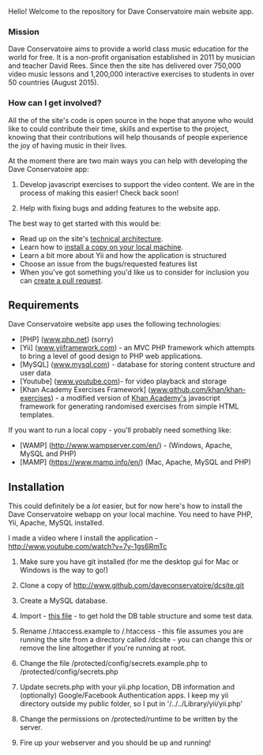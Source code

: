 Hello!  Welcome to the repository for Dave Conservatoire main website app.  

### Mission

Dave Conservatoire aims to provide a world class music education for the world for free.  It is a non-profit organisation established in 2011 by musician and teacher David Rees.  Since then the site has delivered over 750,000 video music lessons and 1,200,000 interactive exercises to students in over 50 countries (August 2015).  

### How can I get involved?

All the of the site's code is open source in the hope that anyone who would like to could contribute their time, skills and expertise to the project, knowing that their contributions will help thousands of people experience the joy of having music in their lives.

At the moment there are two main ways you can help with developing the Dave Conservatoire app:

1. Develop javascript exercises to support the video content.  We are in the process of making this easier! Check back soon!

2. Help with fixing bugs and adding features to the website app.

The best way to get started with this would be:

* Read up on the site's [technical architecture](https://github.com/daveconservatoire/dcsite/wiki/Site-Architecture).
* Learn how to [install a copy on your local machine](https://github.com/daveconservatoire/dcsite/wiki/Installing-the-application-on-your-local-machine).
* Learn a bit more about Yii and how the application is structured
* Choose an issue from the bugs/requested features list
* When you've got something you'd like us to consider for inclusion you can [create a pull request](https://help.github.com/articles/creating-a-pull-request). 

## Requirements

Dave Conservatoire website app uses the following technologies:

* [PHP] (www.php.net) (sorry)
* [Yii] (www.yiiframework.com) - an MVC PHP framework which attempts to bring a level of good design to PHP web applications. 
* [MySQL] (www.mysql.com) - database for storing content structure and user data
* [Youtube] (www.youtube.com)- for video playback and storage
* [Khan Academy Exercises Framework] (www.github.com/khan/khan-exercises) - a modified version of [Khan Academy's](www.khanacademy.org) javascript framework for generating randomised exercises from simple HTML templates. 

If you want to run a local copy - you'll probably need something like: 

* [WAMP] (http://www.wampserver.com/en/) - (Windows, Apache, MySQL and PHP)
* [MAMP] (https://www.mamp.info/en/) (Mac, Apache, MySQL and PHP)

## Installation 

This could definitely be a *lot* easier, but for now here's how to install the Dave Conservatoire webapp on your local machine.  You need to have PHP, Yii, Apache, MySQL installed.  

I made a video where I install the application - http://www.youtube.com/watch?v=7y-1gs6RmTc

1. Make sure you have git installed (for me the desktop gui for Mac or Windows is the way to go!)

2. Clone a copy of http://www.github.com/daveconservatoire/dcsite.git

3. Create a MySQL database.

4. Import - [this file](https://github.com/daveconservatoire/dcsite/blob/master/dbschema/dbschema.sql) - to get hold the DB table structure and some test data.

5. Rename /.htaccess.example to /.htaccess - this file assumes you are running the site from a directory called /dcsite - you can change this or remove the line altogether if you're running at root. 

7. Change the file /protected/config/secrets.example.php to /protected/config/secrets.php

8. Update secrets.php with your yii.php location, DB information and (optionally) Google/Facebook Authentication apps.  I keep my yii directory outside my public folder, so I put in '/../../Library/yii/yii.php'

9.  Change the permissions on /protected/runtime to be written by the server.

10.  Fire up your webserver and you should be up and running!

